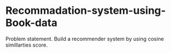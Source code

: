 # Recommadation-system-using-Book-data
Problem statement.
Build a recommender system by using cosine simillarties score.
